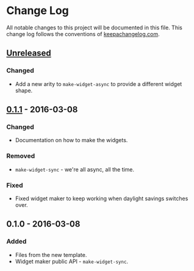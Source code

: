 # Change Log
All notable changes to this project will be documented in this file. This change log follows the conventions of [keepachangelog.com](http://keepachangelog.com/).

## [Unreleased]
### Changed
- Add a new arity to `make-widget-async` to provide a different widget shape.

## [0.1.1] - 2016-03-08
### Changed
- Documentation on how to make the widgets.

### Removed
- `make-widget-sync` - we're all async, all the time.

### Fixed
- Fixed widget maker to keep working when daylight savings switches over.

## 0.1.0 - 2016-03-08
### Added
- Files from the new template.
- Widget maker public API - `make-widget-sync`.

[Unreleased]: https://github.com/your-name/commonmarkdown-clj/compare/0.1.1...HEAD
[0.1.1]: https://github.com/your-name/commonmarkdown-clj/compare/0.1.0...0.1.1
